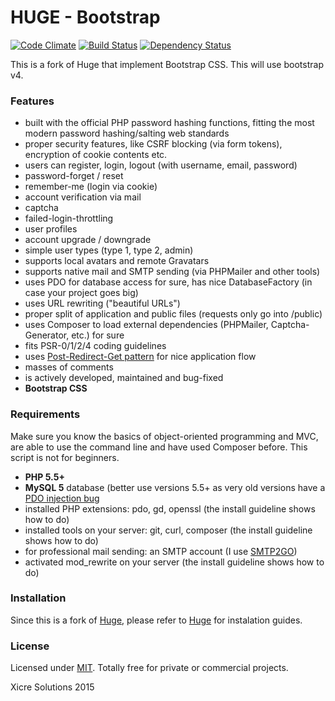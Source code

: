 # HUGE - Bootstrap

[![Code Climate](https://codeclimate.com/github/xicre/huge-bootstrap/badges/gpa.svg)](https://codeclimate.com/github/xicre/huge-bootstrap)
[![Build Status](https://travis-ci.org/xicre/huge-bootstrap.svg?branch=master)](https://travis-ci.org/xicre/huge-bootstrap)
[![Dependency Status](https://www.versioneye.com/user/projects/563fef2e4d415e001b0003de/badge.svg?style=flat)](https://www.versioneye.com/user/projects/563fef2e4d415e001b0003de)

This is a fork of Huge that implement Bootstrap CSS. This will use bootstrap v4.

### Features 
* built with the official PHP password hashing functions, fitting the most modern password hashing/salting web standards
* proper security features, like CSRF blocking (via form tokens), encryption of cookie contents etc.
* users can register, login, logout (with username, email, password)
* password-forget / reset
* remember-me (login via cookie)
* account verification via mail
* captcha
* failed-login-throttling
* user profiles
* account upgrade / downgrade
* simple user types (type 1, type 2, admin)
* supports local avatars and remote Gravatars
* supports native mail and SMTP sending (via PHPMailer and other tools)
* uses PDO for database access for sure, has nice DatabaseFactory (in case your project goes big) 
* uses URL rewriting ("beautiful URLs")
* proper split of application and public files (requests only go into /public)
* uses Composer to load external dependencies (PHPMailer, Captcha-Generator, etc.) for sure
* fits PSR-0/1/2/4 coding guidelines
* uses [Post-Redirect-Get pattern](https://en.wikipedia.org/wiki/Post/Redirect/Get) for nice application flow
* masses of comments
* is actively developed, maintained and bug-fixed
* **Bootstrap CSS**

### Requirements <a name="requirements"></a>

Make sure you know the basics of object-oriented programming and MVC, are able to use the command line and have
used Composer before. This script is not for beginners.

* **PHP 5.5+**
* **MySQL 5** database (better use versions 5.5+ as very old versions have a [PDO injection bug](http://stackoverflow.com/q/134099/1114320)
* installed PHP extensions: pdo, gd, openssl (the install guideline shows how to do)
* installed tools on your server: git, curl, composer (the install guideline shows how to do)
* for professional mail sending: an SMTP account (I use [SMTP2GO](http://www.smtp2go.com/?s=devmetal))
* activated mod_rewrite on your server (the install guideline shows how to do)

### Installation

Since this is a fork of [Huge](https://github.com/panique/huge), please refer to [Huge](https://github.com/panique/huge) for instalation guides.

### License <a name="license"></a>

Licensed under [MIT](http://www.opensource.org/licenses/mit-license.php). 
Totally free for private or commercial projects.

Xicre Solutions 2015
